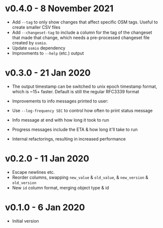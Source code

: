 # v0.4.0 - 8 November 2021

* Add `--tag` to only show changes that affect specific OSM tags. Useful to
  create smaller CSV files
* Add `--changeset-tag` to include a column for the tag of the changeset that
  made that change, which needs a pre-processed changeset file created by `osmio`.
* Update `osmio` dependency
* Improvments to `--help` (etc.) output

# v0.3.0 - 21 Jan 2020

* The output timestamp can be switched to unix epoch timestamp format, which is
  ~15+ faster. Default is still the regular RFC3339 format

* Improvements to info messages printed to user:

 * Use `--log-frequency SEC` to control how often to print status message
 * Info message at end with how long it took to run
 * Progress messages include the ETA & how long it'll take to run

* Internal refactorings, resulting in increased performance

# v0.2.0 - 11 Jan 2020

* Escape newlines etc.
* Reorder columns, swapping `new_value` & `old_value`, & `new_version` & `old_version`
* New `id` column format, merging object type & id

# v0.1.0 - 6 Jan 2020

* Initial version
